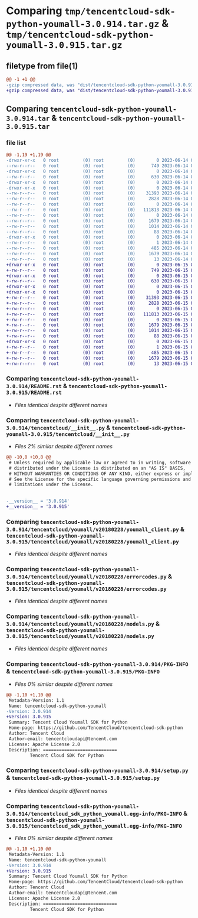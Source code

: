 # Comparing `tmp/tencentcloud-sdk-python-youmall-3.0.914.tar.gz` & `tmp/tencentcloud-sdk-python-youmall-3.0.915.tar.gz`

## filetype from file(1)

```diff
@@ -1 +1 @@
-gzip compressed data, was "dist/tencentcloud-sdk-python-youmall-3.0.914.tar", last modified: Wed Jun 14 00:39:18 2023, max compression
+gzip compressed data, was "dist/tencentcloud-sdk-python-youmall-3.0.915.tar", last modified: Thu Jun 15 00:38:19 2023, max compression
```

## Comparing `tencentcloud-sdk-python-youmall-3.0.914.tar` & `tencentcloud-sdk-python-youmall-3.0.915.tar`

### file list

```diff
@@ -1,19 +1,19 @@
-drwxr-xr-x   0 root         (0) root         (0)        0 2023-06-14 00:39:18.000000 tencentcloud-sdk-python-youmall-3.0.914/
--rw-r--r--   0 root         (0) root         (0)      749 2023-06-14 00:39:18.000000 tencentcloud-sdk-python-youmall-3.0.914/README.rst
-drwxr-xr-x   0 root         (0) root         (0)        0 2023-06-14 00:39:18.000000 tencentcloud-sdk-python-youmall-3.0.914/tencentcloud/
--rw-r--r--   0 root         (0) root         (0)      630 2023-06-14 00:39:18.000000 tencentcloud-sdk-python-youmall-3.0.914/tencentcloud/__init__.py
-drwxr-xr-x   0 root         (0) root         (0)        0 2023-06-14 00:39:18.000000 tencentcloud-sdk-python-youmall-3.0.914/tencentcloud/youmall/
-drwxr-xr-x   0 root         (0) root         (0)        0 2023-06-14 00:39:18.000000 tencentcloud-sdk-python-youmall-3.0.914/tencentcloud/youmall/v20180228/
--rw-r--r--   0 root         (0) root         (0)    31393 2023-06-14 00:39:18.000000 tencentcloud-sdk-python-youmall-3.0.914/tencentcloud/youmall/v20180228/youmall_client.py
--rw-r--r--   0 root         (0) root         (0)     2828 2023-06-14 00:39:18.000000 tencentcloud-sdk-python-youmall-3.0.914/tencentcloud/youmall/v20180228/errorcodes.py
--rw-r--r--   0 root         (0) root         (0)        0 2023-06-14 00:39:18.000000 tencentcloud-sdk-python-youmall-3.0.914/tencentcloud/youmall/v20180228/__init__.py
--rw-r--r--   0 root         (0) root         (0)   111813 2023-06-14 00:39:18.000000 tencentcloud-sdk-python-youmall-3.0.914/tencentcloud/youmall/v20180228/models.py
--rw-r--r--   0 root         (0) root         (0)        0 2023-06-14 00:39:18.000000 tencentcloud-sdk-python-youmall-3.0.914/tencentcloud/youmall/__init__.py
--rw-r--r--   0 root         (0) root         (0)     1679 2023-06-14 00:39:18.000000 tencentcloud-sdk-python-youmall-3.0.914/PKG-INFO
--rw-r--r--   0 root         (0) root         (0)     1014 2023-06-14 00:39:18.000000 tencentcloud-sdk-python-youmall-3.0.914/setup.py
--rw-r--r--   0 root         (0) root         (0)       88 2023-06-14 00:39:18.000000 tencentcloud-sdk-python-youmall-3.0.914/setup.cfg
-drwxr-xr-x   0 root         (0) root         (0)        0 2023-06-14 00:39:18.000000 tencentcloud-sdk-python-youmall-3.0.914/tencentcloud_sdk_python_youmall.egg-info/
--rw-r--r--   0 root         (0) root         (0)        1 2023-06-14 00:39:18.000000 tencentcloud-sdk-python-youmall-3.0.914/tencentcloud_sdk_python_youmall.egg-info/dependency_links.txt
--rw-r--r--   0 root         (0) root         (0)      485 2023-06-14 00:39:18.000000 tencentcloud-sdk-python-youmall-3.0.914/tencentcloud_sdk_python_youmall.egg-info/SOURCES.txt
--rw-r--r--   0 root         (0) root         (0)     1679 2023-06-14 00:39:18.000000 tencentcloud-sdk-python-youmall-3.0.914/tencentcloud_sdk_python_youmall.egg-info/PKG-INFO
--rw-r--r--   0 root         (0) root         (0)       13 2023-06-14 00:39:18.000000 tencentcloud-sdk-python-youmall-3.0.914/tencentcloud_sdk_python_youmall.egg-info/top_level.txt
+drwxr-xr-x   0 root         (0) root         (0)        0 2023-06-15 00:38:19.000000 tencentcloud-sdk-python-youmall-3.0.915/
+-rw-r--r--   0 root         (0) root         (0)      749 2023-06-15 00:38:19.000000 tencentcloud-sdk-python-youmall-3.0.915/README.rst
+drwxr-xr-x   0 root         (0) root         (0)        0 2023-06-15 00:38:19.000000 tencentcloud-sdk-python-youmall-3.0.915/tencentcloud/
+-rw-r--r--   0 root         (0) root         (0)      630 2023-06-15 00:38:19.000000 tencentcloud-sdk-python-youmall-3.0.915/tencentcloud/__init__.py
+drwxr-xr-x   0 root         (0) root         (0)        0 2023-06-15 00:38:19.000000 tencentcloud-sdk-python-youmall-3.0.915/tencentcloud/youmall/
+drwxr-xr-x   0 root         (0) root         (0)        0 2023-06-15 00:38:19.000000 tencentcloud-sdk-python-youmall-3.0.915/tencentcloud/youmall/v20180228/
+-rw-r--r--   0 root         (0) root         (0)    31393 2023-06-15 00:38:19.000000 tencentcloud-sdk-python-youmall-3.0.915/tencentcloud/youmall/v20180228/youmall_client.py
+-rw-r--r--   0 root         (0) root         (0)     2828 2023-06-15 00:38:19.000000 tencentcloud-sdk-python-youmall-3.0.915/tencentcloud/youmall/v20180228/errorcodes.py
+-rw-r--r--   0 root         (0) root         (0)        0 2023-06-15 00:38:19.000000 tencentcloud-sdk-python-youmall-3.0.915/tencentcloud/youmall/v20180228/__init__.py
+-rw-r--r--   0 root         (0) root         (0)   111813 2023-06-15 00:38:19.000000 tencentcloud-sdk-python-youmall-3.0.915/tencentcloud/youmall/v20180228/models.py
+-rw-r--r--   0 root         (0) root         (0)        0 2023-06-15 00:38:19.000000 tencentcloud-sdk-python-youmall-3.0.915/tencentcloud/youmall/__init__.py
+-rw-r--r--   0 root         (0) root         (0)     1679 2023-06-15 00:38:19.000000 tencentcloud-sdk-python-youmall-3.0.915/PKG-INFO
+-rw-r--r--   0 root         (0) root         (0)     1014 2023-06-15 00:38:19.000000 tencentcloud-sdk-python-youmall-3.0.915/setup.py
+-rw-r--r--   0 root         (0) root         (0)       88 2023-06-15 00:38:19.000000 tencentcloud-sdk-python-youmall-3.0.915/setup.cfg
+drwxr-xr-x   0 root         (0) root         (0)        0 2023-06-15 00:38:19.000000 tencentcloud-sdk-python-youmall-3.0.915/tencentcloud_sdk_python_youmall.egg-info/
+-rw-r--r--   0 root         (0) root         (0)        1 2023-06-15 00:38:19.000000 tencentcloud-sdk-python-youmall-3.0.915/tencentcloud_sdk_python_youmall.egg-info/dependency_links.txt
+-rw-r--r--   0 root         (0) root         (0)      485 2023-06-15 00:38:19.000000 tencentcloud-sdk-python-youmall-3.0.915/tencentcloud_sdk_python_youmall.egg-info/SOURCES.txt
+-rw-r--r--   0 root         (0) root         (0)     1679 2023-06-15 00:38:19.000000 tencentcloud-sdk-python-youmall-3.0.915/tencentcloud_sdk_python_youmall.egg-info/PKG-INFO
+-rw-r--r--   0 root         (0) root         (0)       13 2023-06-15 00:38:19.000000 tencentcloud-sdk-python-youmall-3.0.915/tencentcloud_sdk_python_youmall.egg-info/top_level.txt
```

### Comparing `tencentcloud-sdk-python-youmall-3.0.914/README.rst` & `tencentcloud-sdk-python-youmall-3.0.915/README.rst`

 * *Files identical despite different names*

### Comparing `tencentcloud-sdk-python-youmall-3.0.914/tencentcloud/__init__.py` & `tencentcloud-sdk-python-youmall-3.0.915/tencentcloud/__init__.py`

 * *Files 2% similar despite different names*

```diff
@@ -10,8 +10,8 @@
 # Unless required by applicable law or agreed to in writing, software
 # distributed under the License is distributed on an "AS IS" BASIS,
 # WITHOUT WARRANTIES OR CONDITIONS OF ANY KIND, either express or implied.
 # See the License for the specific language governing permissions and
 # limitations under the License.
 
 
-__version__ = '3.0.914'
+__version__ = '3.0.915'
```

### Comparing `tencentcloud-sdk-python-youmall-3.0.914/tencentcloud/youmall/v20180228/youmall_client.py` & `tencentcloud-sdk-python-youmall-3.0.915/tencentcloud/youmall/v20180228/youmall_client.py`

 * *Files identical despite different names*

### Comparing `tencentcloud-sdk-python-youmall-3.0.914/tencentcloud/youmall/v20180228/errorcodes.py` & `tencentcloud-sdk-python-youmall-3.0.915/tencentcloud/youmall/v20180228/errorcodes.py`

 * *Files identical despite different names*

### Comparing `tencentcloud-sdk-python-youmall-3.0.914/tencentcloud/youmall/v20180228/models.py` & `tencentcloud-sdk-python-youmall-3.0.915/tencentcloud/youmall/v20180228/models.py`

 * *Files identical despite different names*

### Comparing `tencentcloud-sdk-python-youmall-3.0.914/PKG-INFO` & `tencentcloud-sdk-python-youmall-3.0.915/PKG-INFO`

 * *Files 0% similar despite different names*

```diff
@@ -1,10 +1,10 @@
 Metadata-Version: 1.1
 Name: tencentcloud-sdk-python-youmall
-Version: 3.0.914
+Version: 3.0.915
 Summary: Tencent Cloud Youmall SDK for Python
 Home-page: https://github.com/TencentCloud/tencentcloud-sdk-python
 Author: Tencent Cloud
 Author-email: tencentcloudapi@tencent.com
 License: Apache License 2.0
 Description: ============================
         Tencent Cloud SDK for Python
```

### Comparing `tencentcloud-sdk-python-youmall-3.0.914/setup.py` & `tencentcloud-sdk-python-youmall-3.0.915/setup.py`

 * *Files identical despite different names*

### Comparing `tencentcloud-sdk-python-youmall-3.0.914/tencentcloud_sdk_python_youmall.egg-info/PKG-INFO` & `tencentcloud-sdk-python-youmall-3.0.915/tencentcloud_sdk_python_youmall.egg-info/PKG-INFO`

 * *Files 0% similar despite different names*

```diff
@@ -1,10 +1,10 @@
 Metadata-Version: 1.1
 Name: tencentcloud-sdk-python-youmall
-Version: 3.0.914
+Version: 3.0.915
 Summary: Tencent Cloud Youmall SDK for Python
 Home-page: https://github.com/TencentCloud/tencentcloud-sdk-python
 Author: Tencent Cloud
 Author-email: tencentcloudapi@tencent.com
 License: Apache License 2.0
 Description: ============================
         Tencent Cloud SDK for Python
```

